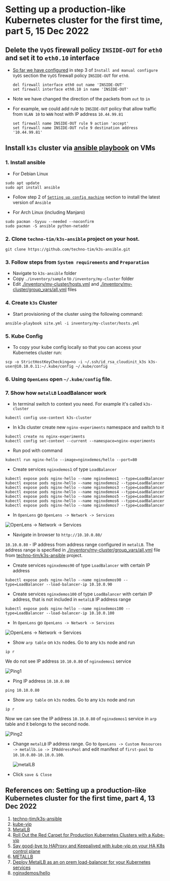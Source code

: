 # Setting up a production-like Kubernetes cluster for the first time, part 5, 15 Dec 2022

## Delete the `VyOS` firewall policy `INSIDE-OUT` for `eth0` and set it to `eth0.10` interface

* [So far we have configured](../38_setting_up_production_like_kubernetes_cluster_part_3_13_dec_2022/README.md) in step 3 of `Install and manual configure VyOS` section the `VyOS` firewall policy `INSIDE-OUT` for `eth0`.
  
  ```
  del firewall interface eth0 out name 'INSIDE-OUT'
  set firewall interface eth0.10 in name 'INSIDE-OUT'
  ```

* Note we have changed the direction of the packets from `out` to `in`
  
* For example, we could add rule to `INSIDE-OUT` policy that allow traffic from `VLAN 10` to `WAN` host with 
  IP address `10.44.99.81`
    
  ```
  set firewall name INSIDE-OUT rule 9 action 'accept'
  set firewall name INSIDE-OUT rule 9 destination address '10.44.99.81'
  ```

## Install `k3s` cluster via [ansible playbook](https://github.com/techno-tim/k3s-ansible) on VMs

### 1. Install ansible

  * For Debian Linux

  ```
  sudo apt update
  sudo apt install ansible
  ```
  
  * Follow step 2 of [`Setting up config machine`](https://github.com/Alliedium/awesome-ansible/blob/main/README.md) section to install the latest version of `Ansible`

  * For Arch Linux (including Manjaro)

  ```
  sudo pacman -Syyuu --needed --noconfirm
  sudo pacman -S ansible python-netaddr
  ```

### 2. Clone `techno-tim/k3s-ansible` project on your host.
  
  ```
  git clone https://github.com/techno-tim/k3s-ansible.git
  ```

### 3. Follow steps from `System requirements` and `Preparation`
  - Navigate to `k3s-ansible` folder
  - Copy `./inventory/sample`  to `/inventory/my-cluster` folder
  - Edit [./inventory/my-cluster/hosts.yml](./resources/hosts.yml) and  [./inventory/my-cluster/group_vars/all.yml](./resources/all.yml) files
  
### 4. Create `k3s` Cluster

  * Start provisioning of the cluster using the following command:
  
  ```
  ansible-playbook site.yml -i inventory/my-cluster/hosts.yml
  ```

### 5. Kube Config
  * To copy your kube config locally so that you can access your Kubernetes cluster run:
  
  ```
  scp -o StrictHostKeyChecking=no -i ~/.ssh/id_rsa_cloudinit_k3s k3s-user@10.10.0.11:~/.kube/config ~/.kube/config
  ```
### 6. Using `OpenLens` open `~/.kube/config` file.

### 7. Show how `metalLB` LoadBalancer work

  * In terminal switch to context you need. For example it's called `k3s-cluster`
  
  ```
  kubectl config use-context k3s-cluster
  ```

  * In k3s cluster create new `nginx-experiments` namespace and switch to it
  
  ```
  kubectl create ns nginx-experiments
  kubectl config set-context --current --namespace=nginx-experiments
  ```
  
  *  Run pod with command
  
  ```
  kubectl run nginx-hello --image=nginxdemos/hello --port=80
  ```
  
  * Create services `nginxdemos1` of type `LoadBalancer`

  ```
  kubectl expose pods nginx-hello --name nginxdemos1 --type=LoadBalancer
  kubectl expose pods nginx-hello --name nginxdemos2 --type=LoadBalancer
  kubectl expose pods nginx-hello --name nginxdemos3 --type=LoadBalancer
  kubectl expose pods nginx-hello --name nginxdemos4 --type=LoadBalancer
  kubectl expose pods nginx-hello --name nginxdemos5 --type=LoadBalancer
  kubectl expose pods nginx-hello --name nginxdemos6 --type=LoadBalancer
  kubectl expose pods nginx-hello --name nginxdemos7 --type=LoadBalancer
  ```

  * In `OpenLens` go `OpenLens -> Network -> Services`

  ![OpenLens -> Network -> Services](./image/external_ip_1.png)

  * Navigate in browser to `http://10.10.0.80/`
  
  `10.10.0.80` - IP address from address range configured in `metalLB`. The address range is specified in [./inventory/my-cluster/group_vars/all.yml](./resources/all.yml) file from [techno-tim/k3s-ansible](https://github.com/techno-tim/k3s-ansible) project.

  * Create services `nginxdemos90` of type `LoadBalancer` with certain IP address
  
  ```
  kubectl expose pods nginx-hello --name nginxdemos90 --type=LoadBalancer --load-balancer-ip 10.10.0.90
  ```

  * Create services `nginxdemos100` of type `LoadBalancer` with certain IP address, that is not included in `metalLB` IP address range
  
  ```
  kubectl expose pods nginx-hello --name nginxdemos100 --type=LoadBalancer --load-balancer-ip 10.10.0.100
  ```

  * In `OpenLens` go `OpenLens -> Network -> Services`

  ![OpenLens -> Network -> Services](./image/external_ip_2.png)

  * Show `arp table` on `k3s` nodes. Go to any `k3s` node and run 
  
  ```
  ip r
  ```
  We do not see IP address `10.10.0.80` of `nginxdemos1` service

  ![Ping1](./image/ping1.png)

  * Ping IP address `10.10.0.80`

  ```
  ping 10.10.0.80
  ```

  * Show `arp table` on `k3s` nodes. Go to any `k3s` node and run 
  
  ```
  ip r
  ```

  Now we can see the IP address `10.10.0.80` of `nginxdemos1` service in `arp` table and it belongs to the second node.

  ![Ping2](./image/ping2.png)

  * Change `metalLB` IP address range. Go to `OpenLens -> Custom Resources -> metallb.io -> IPAddressPool` and edit manifest of `first-pool` to `10.10.0.80-10.10.0.100`.
  
    ![metalLB](./image/metallb.png)  

  * Click `save & Close`

  ## References on: Setting up a production-like Kubernetes cluster for the first time, part 4, 13 Dec 2022 ##

1. [techno-tim/k3s-ansible](https://github.com/techno-tim/k3s-ansible)
2. [kube-vip](https://kube-vip.io/)
3. [MetalLB](https://docs.k0sproject.io/head/examples/metallb-loadbalancer/)
4. [Roll Out the Red Carpet for Production Kubernetes Clusters with a Kube-vip](https://www.youtube.com/watch?v=JvDjQLrAGSY&t=1371s)
5. [Say good-bye to HAProxy and Keepalived with kube-vip on your HA K8s control plane](https://inductor.medium.com/say-good-bye-to-haproxy-and-keepalived-with-kube-vip-on-your-ha-k8s-control-plane-bb7237eca9fc)
6. [METALLB](https://metallb.universe.tf/)
7. [Deploy MetalLB as an on prem load-balancer for your Kubernetes services](https://devops.cisel.ch/deploy-metallb-as-an-on-prem-load-balancer-for-your-kubernetes-services)
8. [nginxdemos/hello](https://hub.docker.com/r/nginxdemos/hello/)